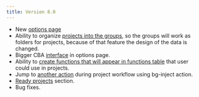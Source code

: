 ```yaml
---
title: Version 8.0
---
```


- New [options page](/documentation/options)
- Ability to organize [projects into the groups](/documentation/interface/project-datagrid), so the groups will work as folders for projects, because of that feature the design of the data is changed.
- Bigger CBA [interface](/documentation/options/cba) in options page.
- Ability to [create functions that will appear in functions table](/documentation/options/functions-options) that user could use in projects.
- Jump to [another action](/documentation/actions/bg-inject) during project workflow using bg-inject action.
- [Ready projects](/ready-projects) section.
- Bug fixes.